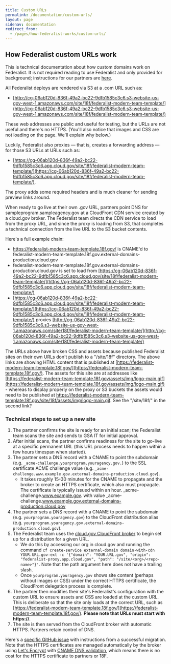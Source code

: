 ```yaml
---
title: Custom URLs
permalink: /documentation/custom-urls/
layout: page
sidenav: documentation
redirect_from:
  - /pages/how-federalist-works/custom-urls/
---
```



## How Federalist custom URLs work

This is technical documentation about how custom domains work on Federalist. It is not required reading to use Federalist and only provided for background; instructions for our partners are [here](/pages/using-federalist/launch-checklist/).

All Federalist deploys are rendered via S3 at a .com URL such as: 

- [http://cg-06ab120d-836f-49a2-bc22-9dfb1585c3c6.s3-website-us-gov-west-1.amazonaws.com/site/18f/federalist-modern-team-template/](http://cg-06ab120d-836f-49a2-bc22-9dfb1585c3c6.s3-website-us-gov-west-1.amazonaws.com/site/18f/federalist-modern-team-template/) 

These web addresses are public and useful for testing, but the URLs are not useful and there's no HTTPS. (You'll also notice that images and CSS are not loading on the page. We'll explain why below.)

Luckily, Federalist also proxies — that is, creates a forwarding address — for those S3 URLs at URLs such as:

- [https://cg-06ab120d-836f-49a2-bc22-9dfb1585c3c6.app.cloud.gov/site/18f/federalist-modern-team-template/](https://cg-06ab120d-836f-49a2-bc22-9dfb1585c3c6.app.cloud.gov/site/18f/federalist-modern-team-template/).

The proxy adds some required headers and is much cleaner for sending preview links around. 

When ready to go live at their own .gov URL, partners point DNS for sampleprogram.sampleagency.gov at a CloudFront CDN service created by a cloud.gov broker. The Federalist team directs the CDN service to load from the proxy URL, and since the proxy is loading from S3, that completes a technical connection from the live URL to the S3 bucket contents.

Here's a full example chain:

 - https://federalist-modern-team-template.18f.gov/ is CNAME'd to federalist-modern-team-template.18f.gov.external-domains-production.cloud.gov
 - federalist-modern-team-template.18f.gov.external-domains-production.cloud.gov is set to load from [https://cg-06ab120d-836f-49a2-bc22-9dfb1585c3c6.app.cloud.gov/site/18f/federalist-modern-team-template/](https://cg-06ab120d-836f-49a2-bc22-9dfb1585c3c6.app.cloud.gov/site/18f/federalist-modern-team-template/)
 - [https://cg-06ab120d-836f-49a2-bc22-9dfb1585c3c6.app.cloud.gov/site/18f/federalist-modern-team-template/](https://cg-06ab120d-836f-49a2-bc22-9dfb1585c3c6.app.cloud.gov/site/18f/federalist-modern-team-template/) proxies [http://cg-06ab120d-836f-49a2-bc22-9dfb1585c3c6.s3-website-us-gov-west-1.amazonaws.com/site/18f/federalist-modern-team-template/](http://cg-06ab120d-836f-49a2-bc22-9dfb1585c3c6.s3-website-us-gov-west-1.amazonaws.com/site/18f/federalist-modern-team-template/)

The URLs above have broken CSS and assets because published Federalist sites on their own URLs don't publish to a "/site/18f" directory. The above links are showing HTML content that is published at [https://federalist-modern-team-template.18f.gov/](https://federalist-modern-team-template.18f.gov/). The assets for this site are at addresses like [https://federalist-modern-team-template.18f.gov/assets/img/logo-main.gif](https://federalist-modern-team-template.18f.gov/assets/img/logo-main.gif) - whereas to display properly on the proxy or S3 buckets the assets would need to be published at https://federalist-modern-team-template.18f.gov/site/18f/assets/img/logo-main.gif. See the "/site/18f/" in the second link?


### Technical steps to set up a new site

1. The partner confirms the site is ready for an initial scan; the Federalist team scans the site and sends to GSA IT for initial approval.
1. After initial scans, the partner confirms readiness for the site to go-live at a specific permanent URL (this URL process needs to happen within a few hours timespan when started).
1. The partner sets a DNS record with a CNAME to point the subdomain (e.g. `_acme-challenge.yourprogram.youragency.gov.`) to the SSL certificate ACME challenge value (e.g. `_acme-challenge.www.example.gov.external-domains-production.cloud.gov`).
    * It takes roughly 15-30 minutes for the CNAME to propagate and the broker to create an HTTPS certificate, which also must propagate.  The certificate is typically issued within an hour.
_acme-challenge.www.example.gov. with value _acme-challenge.www.example.gov.external-domains-production.cloud.gov
1. The partner sets a DNS record with a CNAME to point the subdomain (e.g. `yourprogram.youragency.gov`) to the CloudFront distribution alias (e.g. `yourprogram.youragency.gov.external-domains-production.cloud.gov`).
1. The Federalist team uses the [cloud.gov CloudFront broker](https://cloud.gov/docs/services/external-domain-service/) to begin set up for a distribution for a given URL.
    * We do this by accessing our org in cloud.gov and running the command `cf create-service external-domain domain-with-cdn YOUR.URL.gov-ext -c '{"domain": "YOUR.URL.gov", "origin": "federalist-proxy.app.cloud.gov", "path": "/site/<org>/<repo-name>"}'`. Note that the path argument here does not have a trailing slash.
    * Once `yourprogram.youragency.gov` shows site content (perhaps without images or CSS) under the correct HTTPS certificate, the CloudFront delegation process is complete.
1. The partner then modifies their site's Federalist's configuration with the custom URL to ensure assets and CSS are loaded at the custom URL. This is deliberate so that the site only loads at the correct URL, such as [https://federalist-modern-team-template.18f.gov/](https://federalist-modern-team-template.18f.gov/). **Please note that URLs must start with https://**.
1. The site is then served from the CloudFront broker with automatic HTTPS. Partners retain control of DNS.

Here's a [specific GitHub issue](https://github.com/18F/federalist/issues/551#issuecomment-255841203) with instructions from a successful migration. Note that the HTTPS certificates are managed automatically by the broker using [Let's Encrypt](https://en.wikipedia.org/wiki/Let%27s_Encrypt) with [CNAME DNS validation](https://letsencrypt.org/2019/10/09/onboarding-your-customers-with-lets-encrypt-and-acme.html#the-advantages-of-a-cname), which means there is no cost for the HTTPS certificate to partners or 18F.
